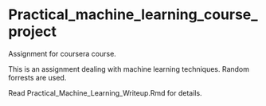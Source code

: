 # Practical_machine_learning_course_project
Assignment for coursera course.

This is an assignment dealing with machine learning techniques. Random forrests are used.


Read Practical_Machine_Learning_Writeup.Rmd for details.

